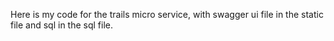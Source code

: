 Here is my code for the trails micro service, with swagger ui file in the static file and sql in the sql file.
